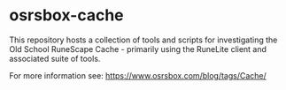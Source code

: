 # osrsbox-cache

This repository hosts a collection of tools and scripts for investigating the Old School RuneScape Cache - primarily using the RuneLite client and associated suite of tools.

For more information see: https://www.osrsbox.com/blog/tags/Cache/
